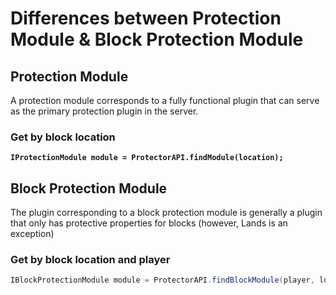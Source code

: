 # Differences between Protection Module & Block Protection Module

## Protection Module

A protection module corresponds to a fully functional plugin that can serve as the primary protection plugin in the server.

### Get by block location

<pre class="language-java"><code class="lang-java"><strong>IProtectionModule module = ProtectorAPI.findModule(location);
</strong></code></pre>

## Block Protection Module

The plugin corresponding to a block protection module is generally a plugin that only has protective properties for blocks (however, Lands is an exception)

### Get by block location and player

```java
IBlockProtectionModule module = ProtectorAPI.findBlockModule(player, location);
```
